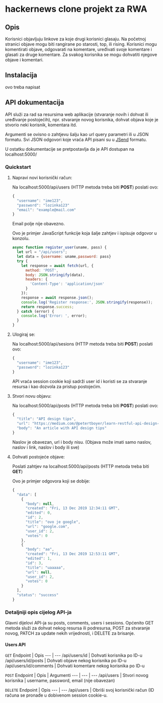 # hackernews clone projekt za RWA

## Opis

Korisnici objavljuju linkove za koje drugi korisnici glasaju. Na početnoj stranici objave mogu biti rangirane po starosti, top, ili rising. Korisnici mogu komentirati objave, odgovarati na komentare, uređivati svoje komentare i glasati za druge komentare. Za svakog korisnika se mogu dohvatiti njegove objave i komentari.

## Instalacija

ovo treba napisat

## API dokumentacija

API služi za rad sa resursima web aplikacije (stvaranje novih i dohvat ili uređivanje postojećih), npr. stvaranje novog korisnika, dohvat objava koje je stvorio neki korisnik, komentara itd.

Argumenti se ovisno o zahtjevu šalju kao url query parametri ili u JSON formatu. Svi JSON odgovori koje vraća API pisani su u [JSend](https://github.com/omniti-labs/jsend) formatu.

U ostatku dokumentacije se pretpostavlja da je API dostupan na localhost:5000/

### Quickstart

1. Napravi novi korisnički račun:

   Na localhost:5000/api/users (HTTP metoda treba biti **POST**) poslati ovo:
   ```javascript
   {
     "username": "ime123",
     "password": "lozinka123"
     "email": "example@mail.com"
   }
   ```

   Email polje nije obavezno.

   Ovo je primjer JavaScript funkcije koja šalje zahtjev i ispisuje odgovor u konzolu.
   ```javascript
   async function register_user(uname, pass) {
     let url = "/api/users";
     let data = {username: uname,password: pass}
     try {
       let response = await fetch(url, {
         method: 'POST',
         body: JSON.stringify(data),
         headers: {
           'Content-Type': 'application/json'
         }
       });
       response = await response.json();
       console.log('Register response:', JSON.stringify(response));
       return response.success;
     } catch (error) {
       console.log('Error: ', error);
     }
   }
   ```

2. Ulogiraj se:

   Na localhost:5000/api/sesions (HTTP metoda treba biti **POST**) poslati ovo:
   ```javascript
   {
     "username": "ime123",
     "password": "lozinka123"
   }
   ```

   API vraća session cookie koji sadrži user id i koristi se za stvaranje resursa i kao dozvola za pristup postojećim.
 
3. Stvori novu objavu:

   Na localhost:5000/api/posts (HTTP metoda treba biti **POST**) poslati ovo:
   ```javascript
   {
     "title": "API design tips",
     "url": "https://medium.com/@petertboyer/learn-restful-api-design-ideals-c5ec915a430f?"
     "body": "An article with API design tips"
   }
   ```
 
   Naslov je obavezan, url i body nisu. (Objava može imati samo naslov, naslov i link, naslov i body ili sve)

4. Dohvati postojeće objave:

   Poslati zahtjev na localhost:5000/api/posts (HTTP metoda treba biti **GET**)

   Ovo je primjer odgovora koji se dobije:
   ```javascript
   {
     "data": [
       {
         "body": null,
         "created": "Fri, 13 Dec 2019 12:34:11 GMT",
         "edited": 0,
         "id": 2,
         "title": "ovo je google",
         "url": "google.com",
         "user_id": 2,
         "votes": 0
       },
       {
         "body": "aa",
         "created": "Fri, 13 Dec 2019 12:53:11 GMT",
         "edited": 1,
         "id": 3,
         "title": "uaaaaa",
         "url": null,
         "user_id": 2,
         "votes": 0
       }
     ],
     "status": "success"
   }
   ```
 
### Detaljniji opis cijelog API-ja

Glavni dijelovi API-ja su posts, comments, users i sessions. Općenito GET metoda služi za dohvat nekog resursa ili podresursa, POST za stvaranje novog, PATCH za update nekih vrijednosti, i DELETE za brisanje.

#### Users API


`GET`
Endpoint | Opis 
--- | --- 
/api/users/id | Dohvati korisnika po ID-u 
/api/users/id/posts | Dohvati objave nekog korisnika po ID-u 
/api/users/id/comments | Dohvati komentare nekog korisnika po ID-u  


`POST`
Endpoint | Opis | Argumenti
--- | --- | ---
/api/users | Stvori novog korisnika | username, password, email (nije obavezan) 

`DELETE`
Endpoint | Opis
--- | --- 
/api/users | Obriši svoj korisnički račun (ID računa se pronađe u dobivenom session cookie-u. 


